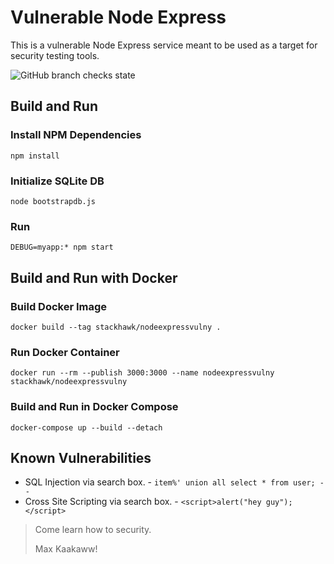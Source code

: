 # Vulnerable Node Express

This is a vulnerable Node Express service meant to be used as a target for security testing tools.

![GitHub branch checks state](https://img.shields.io/github/checks-status/bwvolleyball-org/vuln_node_express/main?style=for-the-badge)

## Build and Run

### Install NPM Dependencies
```shell script
npm install
```

### Initialize SQLite DB
```shell
node bootstrapdb.js
```

### Run
```shell script
DEBUG=myapp:* npm start
```

## Build and Run with Docker

### Build Docker Image
```shell script
docker build --tag stackhawk/nodeexpressvulny .
```

### Run Docker Container
```shell script
docker run --rm --publish 3000:3000 --name nodeexpressvulny stackhawk/nodeexpressvulny
```

### Build and Run in Docker Compose
```shell script
docker-compose up --build --detach
```

## Known Vulnerabilities
* SQL Injection via search box. - `item%' union all select * from user; -- ` 
* Cross Site Scripting via search box. - `<script>alert("hey guy");</script>`


> Come learn how to security.
>
> Max Kaakaww!

